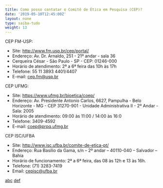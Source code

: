 ```yaml
---
title: Como posso contatar o Comitê de Ética em Pesquisa (CEP)?
date: '2019-05-10T12:45:00Z'
layout: none
type: saiba-tudo
weight: 13
---
```

CEP FM-USP: 

* Site: http://www.fm.usp.br/cep/portal/
* Endereço: Av. Dr. Arnaldo, 251 - 21º andar - sala 36
* Cerqueira César - São Paulo - SP - CEP: 01246-000
* Horário de atendimento: 2ª a 6ª feira das 10h às 17h
* Telefone: 55 11 3893 4401/4407
* E-mail: cep.fm@usp.br 

CEP UFMG:

* Site: https://www.ufmg.br/bioetica/coep/
* Endereço: Av. Presidente Antonio Carlos, 6627, Pampulha - Belo Horizonte - MG - CEP 31270-901 - Unidade Administrativa II - 2º Andar - Sala: 2005
* Horário de atendimento: 09:00 às 11:00 / 14:00 às 16:0
* Telefone: 3409-4592 
* E-mail: coep@prpq.ufmg.br

CEP ISC/UFBA

* Site: http://www.isc.ufba.br/comite-de-etica-pt/
* Endereço: Rua Basílio da Gama, s/n – 2º andar – 40110-040 – Salvador – Bahia
* Horário de funcionamento: 2ª a 6ª feira, das 08 às 12h e 13 às 16h.
* Telefone: (71) 3283-7419
* Email: cepisc@ufba.br



[abc](https://google.com) [def](https://youtube.com)
